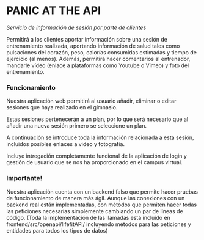 # PANIC AT THE API

*Servicio de información de sesión por parte de clientes*

Permitirá a los clientes aportar información sobre una sesión de entrenamiento realizada, aportando información de salud tales como pulsaciones del corazón, peso, calorías consumidas estimadas y tiempo de ejercicio (al menos). Además, permitirá hacer comentarios al entrenador, mandarle vídeo (enlace a plataformas como Youtube o Vimeo) y foto del entrenamiento.

### Funcionamiento

Nuestra aplicación web permitirá al usuario añadir, eliminar o editar sesiones que haya realizado en el gimnasio.

Estas sesiones pertenecerán a un plan, por lo que será necesario que al añadir una nueva sesión primero se seleccione un plan.

A continuación se introduce toda la información relacionada a esta sesión, incluidos posibles enlaces a video y fotografía.

Incluye intregación completamente funcional de la aplicación de login y gestión de usuario que se nos ha proporcionado en el campus virtual.

### Importante!

Nuestra aplicación cuenta con un backend falso que permite hacer pruebas de funcionamiento de manera más ágil. Aunque las conexiones con un backend real están implementadas, con métodos que permiten hacer todas las peticiones necesarias simplemente cambiando un par de líneas de código. (Toda la implementación de las llamadas está incluido en frontend/src/openapi/lifefitAPI/ incluyendo métodos para las peticiones y entidades para todos los tipos de datos)